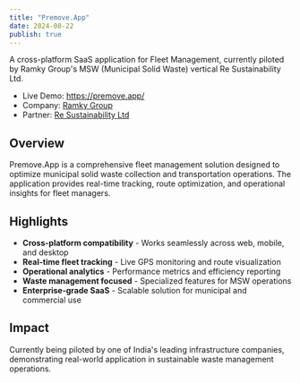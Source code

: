 ```yaml
---
title: "Premove.App"
date: 2024-08-22
publish: true
---
```


A cross-platform SaaS application for Fleet Management, currently piloted by Ramky Group's MSW (Municipal Solid Waste) vertical Re Sustainability Ltd.

- Live Demo: https://premove.app/
- Company: [Ramky Group](https://ramky.com)
- Partner: [Re Sustainability Ltd](https://resustainability.com)

## Overview

Premove.App is a comprehensive fleet management solution designed to optimize municipal solid waste collection and transportation operations. The application provides real-time tracking, route optimization, and operational insights for fleet managers.

## Highlights

- **Cross-platform compatibility** - Works seamlessly across web, mobile, and desktop
- **Real-time fleet tracking** - Live GPS monitoring and route visualization  
- **Operational analytics** - Performance metrics and efficiency reporting
- **Waste management focused** - Specialized features for MSW operations
- **Enterprise-grade SaaS** - Scalable solution for municipal and commercial use

## Impact

Currently being piloted by one of India's leading infrastructure companies, demonstrating real-world application in sustainable waste management operations.
